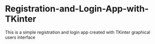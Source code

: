 # Registration-and-Login-App-with-TKinter
This is a simple registration and login app created with TKinter graphical users interface 
